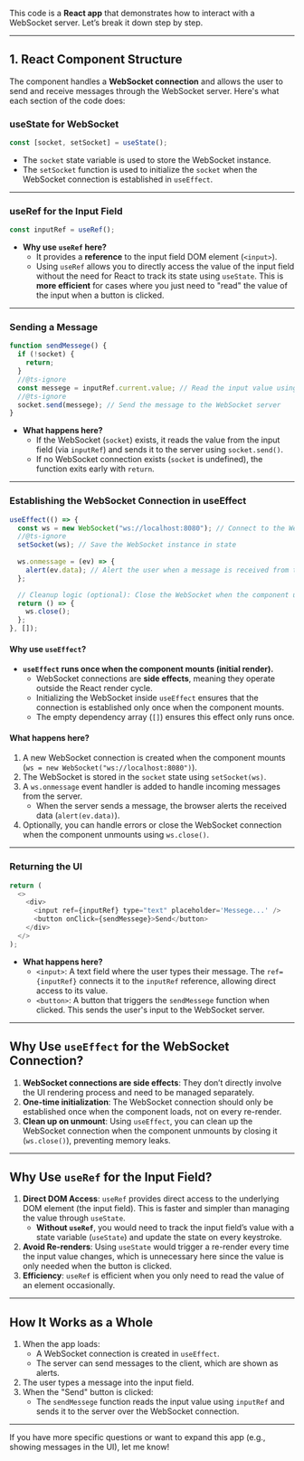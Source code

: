 This code is a **React app** that demonstrates how to interact with a WebSocket server. Let’s break it down step by step.

---

## **1. React Component Structure**
The component handles a **WebSocket connection** and allows the user to send and receive messages through the WebSocket server. Here's what each section of the code does:

### **useState for WebSocket**
```javascript
const [socket, setSocket] = useState();
```
- The `socket` state variable is used to store the WebSocket instance.
- The `setSocket` function is used to initialize the `socket` when the WebSocket connection is established in `useEffect`.

---

### **useRef for the Input Field**
```javascript
const inputRef = useRef();
```
- **Why use `useRef` here?**
  - It provides a **reference** to the input field DOM element (`<input>`).
  - Using `useRef` allows you to directly access the value of the input field without the need for React to track its state using `useState`. This is **more efficient** for cases where you just need to "read" the value of the input when a button is clicked.

---

### **Sending a Message**
```javascript
function sendMessege() {
  if (!socket) {
    return;
  }
  //@ts-ignore
  const messege = inputRef.current.value; // Read the input value using useRef
  //@ts-ignore
  socket.send(messege); // Send the message to the WebSocket server
}
```
- **What happens here?**
  - If the WebSocket (`socket`) exists, it reads the value from the input field (via `inputRef`) and sends it to the server using `socket.send()`.
  - If no WebSocket connection exists (`socket` is undefined), the function exits early with `return`.

---

### **Establishing the WebSocket Connection in useEffect**
```javascript
useEffect(() => {
  const ws = new WebSocket("ws://localhost:8080"); // Connect to the WebSocket server
  //@ts-ignore
  setSocket(ws); // Save the WebSocket instance in state
  
  ws.onmessage = (ev) => {
    alert(ev.data); // Alert the user when a message is received from the server
  };

  // Cleanup logic (optional): Close the WebSocket when the component unmounts
  return () => {
    ws.close();
  };
}, []);
```

#### **Why use `useEffect`?**
- **`useEffect` runs once when the component mounts (initial render).**  
  - WebSocket connections are **side effects**, meaning they operate outside the React render cycle.  
  - Initializing the WebSocket inside `useEffect` ensures that the connection is established only once when the component mounts.  
  - The empty dependency array (`[]`) ensures this effect only runs once.

#### **What happens here?**
1. A new WebSocket connection is created when the component mounts (`ws = new WebSocket("ws://localhost:8080")`).
2. The WebSocket is stored in the `socket` state using `setSocket(ws)`.
3. A `ws.onmessage` event handler is added to handle incoming messages from the server.  
   - When the server sends a message, the browser alerts the received data (`alert(ev.data)`).
4. Optionally, you can handle errors or close the WebSocket connection when the component unmounts using `ws.close()`.

---

### **Returning the UI**
```javascript
return (
  <>
    <div>
      <input ref={inputRef} type="text" placeholder='Messege...' />
      <button onClick={sendMessege}>Send</button>
    </div>
  </>
);
```
- **What happens here?**
  - `<input>`: A text field where the user types their message. The `ref={inputRef}` connects it to the `inputRef` reference, allowing direct access to its value.
  - `<button>`: A button that triggers the `sendMessege` function when clicked. This sends the user's input to the WebSocket server.

---

## **Why Use `useEffect` for the WebSocket Connection?**
1. **WebSocket connections are side effects**: They don’t directly involve the UI rendering process and need to be managed separately.
2. **One-time initialization**: The WebSocket connection should only be established once when the component loads, not on every re-render.
3. **Clean up on unmount**: Using `useEffect`, you can clean up the WebSocket connection when the component unmounts by closing it (`ws.close()`), preventing memory leaks.

---

## **Why Use `useRef` for the Input Field?**
1. **Direct DOM Access**: `useRef` provides direct access to the underlying DOM element (the input field). This is faster and simpler than managing the value through `useState`.
   - **Without `useRef`**, you would need to track the input field’s value with a state variable (`useState`) and update the state on every keystroke.
2. **Avoid Re-renders**: Using `useState` would trigger a re-render every time the input value changes, which is unnecessary here since the value is only needed when the button is clicked.
3. **Efficiency**: `useRef` is efficient when you only need to read the value of an element occasionally.

---

## **How It Works as a Whole**
1. When the app loads:
   - A WebSocket connection is created in `useEffect`.
   - The server can send messages to the client, which are shown as alerts.
2. The user types a message into the input field.
3. When the "Send" button is clicked:
   - The `sendMessege` function reads the input value using `inputRef` and sends it to the server over the WebSocket connection.

---

If you have more specific questions or want to expand this app (e.g., showing messages in the UI), let me know!